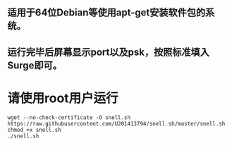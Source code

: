 ## 适用于64位Debian等使用apt-get安装软件包的系统。
## 运行完毕后屏幕显示port以及psk，按照标准填入Surge即可。
# 请使用root用户运行

```
wget --no-check-certificate -O snell.sh https://raw.githubusercontent.com/U201413794/snell.sh/master/snell.sh
chmod +x snell.sh
./snell.sh
```
